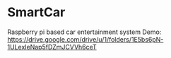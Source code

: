 # SmartCar
 Raspberry pi based car entertainment system
Demo: https://drive.google.com/drive/u/1/folders/1E5bs6pN-1ULexIeNap5fDZmJCVVh6ceT
